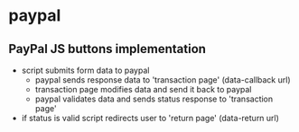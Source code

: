 # paypal

## PayPal JS buttons implementation

- script submits form data to paypal
	- paypal sends response data to 'transaction page' (data-callback url)
	- transaction page modifies data and send it back to paypal
	- paypal validates data and sends status response to 'transaction page'
- if status is valid script redirects user to 'return page' (data-return url)
